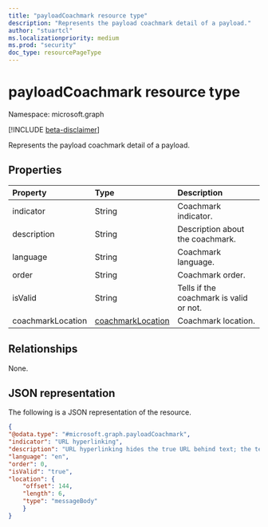 ```yaml
---
title: "payloadCoachmark resource type"
description: "Represents the payload coachmark detail of a payload."
author: "stuartcl"
ms.localizationpriority: medium
ms.prod: "security"
doc_type: resourcePageType
---
```


# payloadCoachmark resource type

Namespace: microsoft.graph

[!INCLUDE [beta-disclaimer](../../includes/beta-disclaimer.md)]

Represents the payload coachmark detail of a payload.

## Properties
|Property|Type|Description|
|:---|:---|:---|
|indicator|String|Coachmark indicator.|
|description|String|Description about the coachmark.|
|language|String|Coachmark language.|
|order|String|Coachmark order.|
|isValid|String|Tells if the coachmark is valid or not.|
|coachmarkLocation|[coachmarkLocation](../resources/coachmarkLocation.md)|Coachmark location.|

## Relationships
None.


## JSON representation
The following is a JSON representation of the resource.
<!-- {
  "blockType": "resource",
  "@odata.type": "microsoft.graph.payloadCoachmark"
}
-->
``` json
{
"@odata.type": "#microsoft.graph.payloadCoachmark",
"indicator": "URL hyperlinking",
"description": "URL hyperlinking hides the true URL behind text; the text can also look like another link",
"language": "en",
"order": 0,
"isValid": "true",
"location": {
	"offset": 144,
	"length": 6,
	"type": "messageBody"  
	}
}
```

